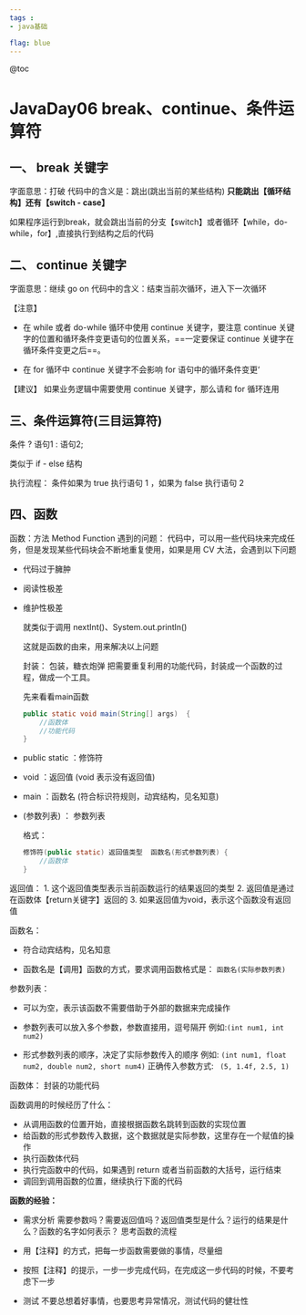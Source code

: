 ```yaml
---
tags : 
- java基础

flag: blue
---
```


@toc


# JavaDay06 break、continue、条件运算符

## 一、 break 关键字
字面意思：打破
代码中的含义是：跳出(跳出当前的某些结构)
**只能跳出【循环结构】还有【switch - case】**

如果程序运行到break，就会跳出当前的分支【switch】或者循环【while，do-while，for】,直接执行到结构之后的代码

## 二、 continue 关键字
字面意思：继续 go on
代码中的含义：结束当前次循环，进入下一次循环

【注意】
- 在 while 或者 do-while 循环中使用 continue 关键字，要注意 continue 关键字的位置和循环条件变更语句的位置关系，==一定要保证 continue 关键字在循环条件变更之后==。

- 在 for 循环中 continue 关键字不会影响 for 语句中的循环条件变更‘

【建议】
    如果业务逻辑中需要使用 continue 关键字，那么请和 for 循环连用

## 三、条件运算符(三目运算符)
条件 ? 语句1 : 语句2;

类似于 if - else 结构

执行流程：
    条件如果为 true 执行语句 1 ，如果为 false 执行语句 2

## 四、函数
函数：方法 Method Function
遇到的问题：
    代码中，可以用一些代码块来完成任务，但是发现某些代码块会不断地重复使用，如果是用 CV 大法，会遇到以下问题  

- 代码过于臃肿

- 阅读性极差

- 维护性极差

    就类似于调用 nextInt()、System.out.println()

    这就是函数的由来，用来解决以上问题

    封装：
        包装，糖衣炮弹
        把需要重复利用的功能代码，封装成一个函数的过程，做成一个工具。

    先来看看main函数

    ```java
    public static void main(String[] args)  {
        //函数体
        //功能代码
    }
    ```

- public static ：修饰符 

- void ：返回值 (void 表示没有返回值)

- main ：函数名 (符合标识符规则，动宾结构，见名知意)

- (参数列表) ： 参数列表

    格式：

    ```java
    修饰符(public static) 返回值类型  函数名(形式参数列表) {
        //函数体
    }
    ```

返回值：
    1. 这个返回值类型表示当前函数运行的结果返回的类型
    2. 返回值是通过在函数体【return关键字】返回的
    3. 如果返回值为void，表示这个函数没有返回值

函数名：
- 符合动宾结构，见名知意

- 函数名是【调用】函数的方式，要求调用函数格式是： `函数名(实际参数列表)` 

参数列表：

- 可以为空，表示该函数不需要借助于外部的数据来完成操作
- 参数列表可以放入多个参数，参数直接用，逗号隔开
    例如:`(int num1, int num2)`

- 形式参数列表的顺序，决定了实际参数传入的顺序
    例如:
     `(int num1, float num2, double num2, short num4)`
    正确传入参数方式:  ` (5, 1.4f, 2.5, 1)`

函数体：
        封装的功能代码
        
函数调用的时候经历了什么：

- 从调用函数的位置开始，直接根据函数名跳转到函数的实现位置
- 给函数的形式参数传入数据，这个数据就是实际参数，这里存在一个赋值的操作
- 执行函数体代码
- 执行完函数中的代码，如果遇到 return 或者当前函数的大括号，运行结束
- 调回到调用函数的位置，继续执行下面的代码

**函数的经验：**

- 需求分析
    需要参数吗？需要返回值吗？返回值类型是什么？运行的结果是什么？函数的名字如何表示？
    思考函数的流程

- 用【注释】的方式，把每一步函数需要做的事情，尽量细

- 按照【注释】的提示，一步一步完成代码，在完成这一步代码的时候，不要考虑下一步

- 测试
        不要总想着好事情，也要思考异常情况，测试代码的健壮性
